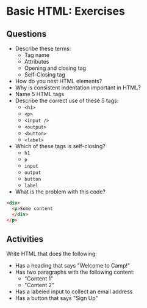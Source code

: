 # Basic HTML: Exercises

## Questions

* Describe these terms:
  * Tag name
  * Attributes
  * Opening and closing tag
  * Self-Closing tag
* How do you nest HTML elements?
* Why is consistent indentation important in HTML?
* Name 5 HTML tags
* Describe the correct use of these 5 tags:
  * `<h1>`
  * `<p>`
  * `<input />`
  * `<output>`
  * `<button>`
  * `<label>`
* Which of these tags is self-closing?
  * `h1`
  * `p`
  * `input`
  * `output`
  * `button`
  * `label`
* What is the problem with this code?

```html
<div>
  <p>Some content
  </div>
</p>
```

## Activities

Write HTML that does the following:

* Has a heading that says "Welcome to Camp!"
* Has two paragraphs with the following content:
  * "Content 1"
  * "Content 2"
* Has a labeled input to collect an email address
* Has a button that says "Sign Up"
